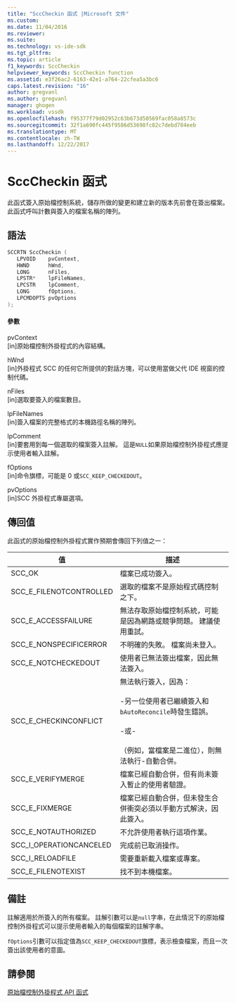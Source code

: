 ```yaml
---
title: "SccCheckin 函式 |Microsoft 文件"
ms.custom: 
ms.date: 11/04/2016
ms.reviewer: 
ms.suite: 
ms.technology: vs-ide-sdk
ms.tgt_pltfrm: 
ms.topic: article
f1_keywords: SccCheckin
helpviewer_keywords: SccCheckin function
ms.assetid: e3f26ac2-6163-42e1-a764-22cfea5a3bc6
caps.latest.revision: "16"
author: gregvanl
ms.author: gregvanl
manager: ghogen
ms.workload: vssdk
ms.openlocfilehash: f95377f79d02952c63b673d50569fac058a8573c
ms.sourcegitcommit: 32f1a690fc445f9586d53698fc82c7debd784eeb
ms.translationtype: MT
ms.contentlocale: zh-TW
ms.lasthandoff: 12/22/2017
---
```

# <a name="scccheckin-function"></a>SccCheckin 函式
此函式簽入原始檔控制系統，儲存所做的變更和建立新的版本先前會在簽出檔案。 此函式呼叫計數與簽入的檔案名稱的陣列。  
  
## <a name="syntax"></a>語法  
  
```cpp  
SCCRTN SccCheckin (  
   LPVOID    pvContext,  
   HWND      hWnd,  
   LONG      nFiles,  
   LPSTR*    lpFileNames,  
   LPCSTR    lpComment,  
   LONG      fOptions,  
   LPCMDOPTS pvOptions  
);  
```  
  
#### <a name="parameters"></a>參數  
 pvContext  
 [in]原始檔控制外掛程式的內容結構。  
  
 hWnd  
 [in]外掛程式 SCC 的任何它所提供的對話方塊，可以使用當做父代 IDE 視窗的控制代碼。  
  
 nFiles  
 [in]選取要簽入的檔案數目。  
  
 lpFileNames  
 [in]簽入檔案的完整格式的本機路徑名稱的陣列。  
  
 lpComment  
 [in]要套用到每一個選取的檔案簽入註解。 這是`NULL`如果原始檔控制外掛程式應提示使用者輸入註解。  
  
 fOptions  
 [in]命令旗標，可能是 0 或`SCC_KEEP_CHECKEDOUT`。  
  
 pvOptions  
 [in]SCC 外掛程式專屬選項。  
  
## <a name="return-value"></a>傳回值  
 此函式的原始檔控制外掛程式實作預期會傳回下列值之一：  
  
|值|描述|  
|-----------|-----------------|  
|SCC_OK|檔案已成功簽入。|  
|SCC_E_FILENOTCONTROLLED|選取的檔案不是原始程式碼控制之下。|  
|SCC_E_ACCESSFAILURE|無法存取原始檔控制系統，可能是因為網路或競爭問題。 建議使用重試。|  
|SCC_E_NONSPECIFICERROR|不明確的失敗。 檔案尚未登入。|  
|SCC_E_NOTCHECKEDOUT|使用者已無法簽出檔案，因此無法簽入。|  
|SCC_E_CHECKINCONFLICT|無法執行簽入，因為：<br /><br /> -另一位使用者已繼續簽入和`bAutoReconcile`時發生錯誤。<br /><br /> -或-<br /><br /> （例如，當檔案是二進位），則無法執行-自動合併。|  
|SCC_E_VERIFYMERGE|檔案已經自動合併，但有尚未簽入暫止的使用者驗證。|  
|SCC_E_FIXMERGE|檔案已經自動合併，但未發生合併衝突必須以手動方式解決，因此簽入。|  
|SCC_E_NOTAUTHORIZED|不允許使用者執行這項作業。|  
|SCC_I_OPERATIONCANCELED|完成前已取消操作。|  
|SCC_I_RELOADFILE|需要重新載入檔案或專案。|  
|SCC_E_FILENOTEXIST|找不到本機檔案。|  
  
## <a name="remarks"></a>備註  
 註解適用於所簽入的所有檔案。 註解引數可以是`null`字串，在此情況下的原始檔控制外掛程式可以提示使用者輸入的每個檔案的註解字串。  
  
 `fOptions`引數可以指定值為`SCC_KEEP_CHECKEDOUT`旗標，表示檢查檔案，而且一次簽出該使用者的意圖。  
  
## <a name="see-also"></a>請參閱  
 [原始檔控制外掛程式 API 函式](../extensibility/source-control-plug-in-api-functions.md)